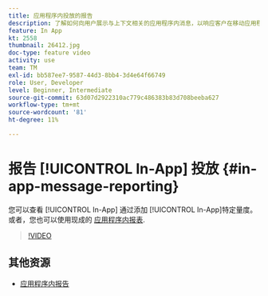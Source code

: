 ```yaml
---
title: 应用程序内投放的报告
description: 了解如何向用户展示与上下文相关的应用程序内消息，以响应客户在移动应用程序中的实时行为。
feature: In App
kt: 2558
thumbnail: 26412.jpg
doc-type: feature video
activity: use
team: TM
exl-id: bb587ee7-9587-44d3-8bb4-3d4e64f66749
role: User, Developer
level: Beginner, Intermediate
source-git-commit: 63d07d2922310ac779c486383b83d708beeba627
workflow-type: tm+mt
source-wordcount: '81'
ht-degree: 11%

---
```


# 报告 [!UICONTROL In-App] 投放 {#in-app-message-reporting}

您可以查看 [!UICONTROL In-App] 通过添加 [!UICONTROL In-App]特定量度。 或者，您也可以使用现成的 [应用程序内报表](https://experienceleague.adobe.com/docs/campaign-standard/using/reporting/list-of-reports/in-app-report.html?lang=en).

>[!VIDEO](https://video.tv.adobe.com/v/26412?quality=12)

## 其他资源

* [应用程序内报告](https://experienceleague.adobe.com/docs/campaign-standard/using/reporting/list-of-reports/in-app-report.html?lang=en)
